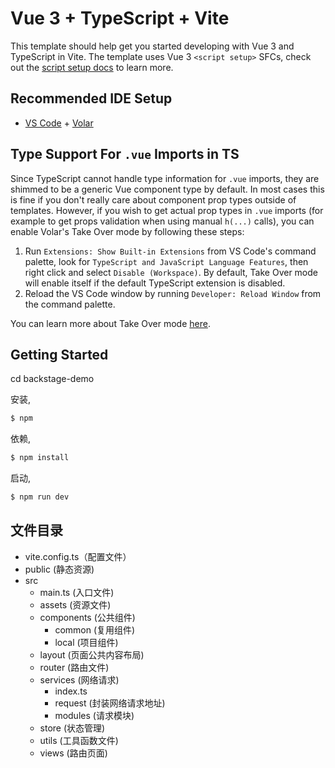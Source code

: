 # Vue 3 + TypeScript + Vite

This template should help get you started developing with Vue 3 and TypeScript in Vite. The template uses Vue 3 `<script setup>` SFCs, check out the [script setup docs](https://v3.vuejs.org/api/sfc-script-setup.html#sfc-script-setup) to learn more.

## Recommended IDE Setup

- [VS Code](https://code.visualstudio.com/) + [Volar](https://marketplace.visualstudio.com/items?itemName=Vue.volar)

## Type Support For `.vue` Imports in TS

Since TypeScript cannot handle type information for `.vue` imports, they are shimmed to be a generic Vue component type by default. In most cases this is fine if you don't really care about component prop types outside of templates. However, if you wish to get actual prop types in `.vue` imports (for example to get props validation when using manual `h(...)` calls), you can enable Volar's Take Over mode by following these steps:

1. Run `Extensions: Show Built-in Extensions` from VS Code's command palette, look for `TypeScript and JavaScript Language Features`, then right click and select `Disable (Workspace)`. By default, Take Over mode will enable itself if the default TypeScript extension is disabled.
2. Reload the VS Code window by running `Developer: Reload Window` from the command palette.

You can learn more about Take Over mode [here](https://github.com/johnsoncodehk/volar/discussions/471).

## Getting Started

cd backstage-demo

安装,
```bash
$ npm
```

依赖,
```bash
$ npm install
```

启动,
```bash
$ npm run dev
```

## 文件目录
- vite.config.ts（配置文件）
- public (静态资源)
- src 
    - main.ts (入口文件)
    - assets (资源文件)
    - components (公共组件)
      - common (复用组件)
      - local (项目组件)
    - layout (页面公共内容布局)
    - router (路由文件)
    - services (网络请求)
      - index.ts
      - request (封装网络请求地址)
      - modules (请求模块)
    - store (状态管理)
    - utils (工具函数文件)
    - views (路由页面)
